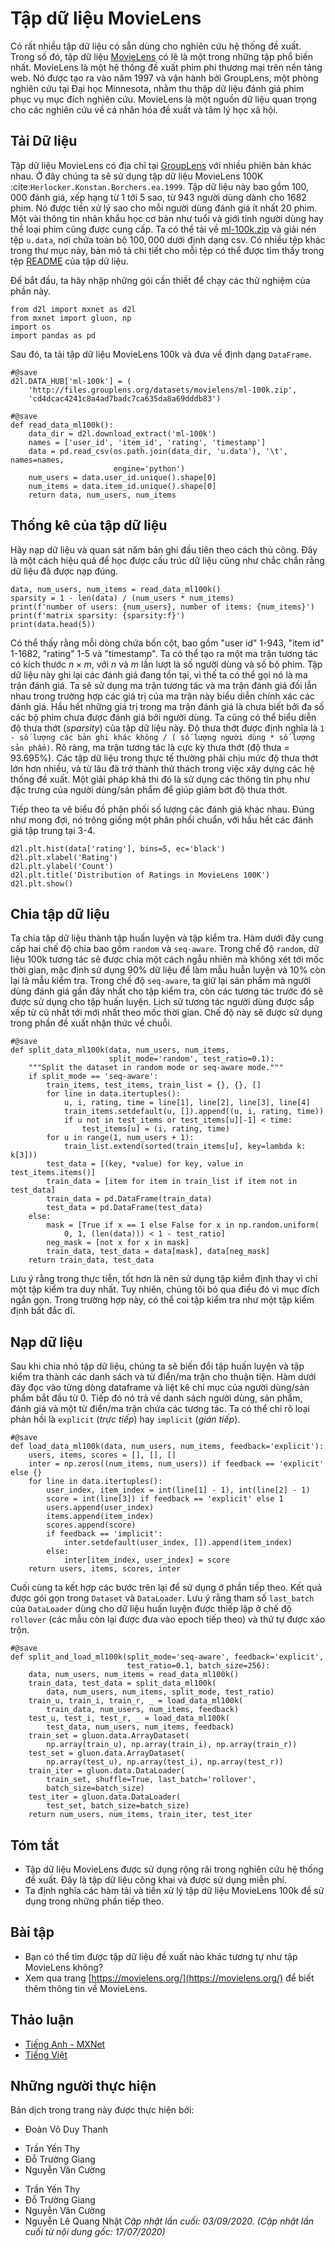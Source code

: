 <!-- ===================== Bắt đầu dịch Phần 1 ==================== -->

<!--
#  The MovieLens Dataset
-->

# Tập dữ liệu MovieLens


<!--
There are a number of datasets that are available for recommendation research.
Amongst them, the [MovieLens](https://movielens.org/) dataset is probably one of the more popular ones.
MovieLens is a non-commercial web-based movie recommender system.
It is created in 1997 and run by GroupLens, a research lab at the University of Minnesota, in order to gather movie rating data for research purposes.
MovieLens data has been critical for several research studies including personalized recommendation and social psychology.
-->

Có rất nhiều tập dữ liệu có sẵn dùng cho nghiên cứu hệ thống đề xuất. 
Trong số đó, tập dữ liệu [MovieLens](https://movielens.org/) có lẽ là một trong những tập phổ biến nhất. 
MovieLens là một hệ thống đề xuất phim phi thương mại trên nền tảng web. 
Nó được tạo ra vào năm 1997 và vận hành bởi GroupLens, một phòng nghiên cứu tại Đại học Minnesota, nhằm thu thập dữ liệu đánh giá phim phục vụ mục đích nghiên cứu. 
MovieLens là một nguồn dữ liệu quan trọng cho các nghiên cứu về cá nhân hóa đề xuất và tâm lý học xã hội.


<!--
## Getting the Data
-->

## Tải Dữ liệu


<!--
The MovieLens dataset is hosted by the [GroupLens](https://grouplens.org/datasets/movielens/) website.
Several versions are available. We will use the MovieLens 100K dataset :cite:`Herlocker.Konstan.Borchers.ea.1999`.
This dataset is comprised of $100,000$ ratings, ranging from 1 to 5 stars, from 943 users on 1682 movies.
It has been cleaned up so that each user has rated at least 20 movies.
Some simple demographic information such as age, gender, genres for the users and items are also available.
We can download the [ml-100k.zip](http://files.grouplens.org/datasets/movielens/ml-100k.zip) and extract the `u.data` file, which contains all the $100,000$ ratings in the csv format.
There are many other files in the folder, a detailed description for each file can be found in the [README](http://files.grouplens.org/datasets/movielens/ml-100k-README.txt) file of the dataset.
-->

Tập dữ liệu MovieLens có địa chỉ tại [GroupLens](https://grouplens.org/datasets/movielens/) với nhiều phiên bản khác nhau. 
Ở đây chúng ta sẽ sử dụng tập dữ liệu MovieLens 100K :cite:`Herlocker.Konstan.Borchers.ea.1999`. 
Tập dữ liệu này bao gồm $100,000$ đánh giá, xếp hạng từ 1 tới 5 sao, từ 943 người dùng dành cho 1682 phim. 
Nó được tiền xử lý sao cho mỗi người dùng đánh giá ít nhất 20 phim.
Một vài thông tin nhân khẩu học cơ bản như tuổi và giới tính người dùng hay thể loại phim cũng được cung cấp. 
Ta có thể tải về [ml-100k.zip](http://files.grouplens.org/datasets/movielens/ml-100k.zip) và giải nén tệp `u.data`, nơi chứa toàn bộ $100,000$ dưới định dạng csv. 
Có nhiều tệp khác trong thư mục này, bản mô tả chi tiết cho mỗi tệp có thể được tìm thấy trong tệp [README](http://files.grouplens.org/datasets/movielens/ml-100k-README.txt) của tập dữ liệu. 

<!--
To begin with, let us import the packages required to run this section's experiments.
-->

Để bắt đầu, ta hãy nhập những gói cần thiết để chạy các thử nghiệm của phần này.


```{.python .input  n=1}
from d2l import mxnet as d2l
from mxnet import gluon, np
import os
import pandas as pd
```


<!--
Then, we download the MovieLens 100k dataset and load the interactions as `DataFrame`.
-->

Sau đó, ta tải tập dữ liệu MovieLens 100k và đưa về định dạng `DataFrame`. 


```{.python .input  n=2}
#@save
d2l.DATA_HUB['ml-100k'] = (
    'http://files.grouplens.org/datasets/movielens/ml-100k.zip',
    'cd4dcac4241c8a4ad7badc7ca635da8a69dddb83')

#@save
def read_data_ml100k():
    data_dir = d2l.download_extract('ml-100k')
    names = ['user_id', 'item_id', 'rating', 'timestamp']
    data = pd.read_csv(os.path.join(data_dir, 'u.data'), '\t', names=names,
                       engine='python')
    num_users = data.user_id.unique().shape[0]
    num_items = data.item_id.unique().shape[0]
    return data, num_users, num_items
```


<!--
## Statistics of the Dataset
-->

## Thống kê của tập dữ liệu


<!--
Let us load up the data and inspect the first five records manually.
It is an effective way to learn the data structure and verify that they have been loaded properly.
-->

Hãy nạp dữ liệu và quan sát năm bản ghi đầu tiên theo cách thủ công.
Đây là một cách hiệu quả để học được cấu trúc dữ liệu cũng như chắc chắn rằng dữ liệu đã được nạp đúng. 


```{.python .input  n=3}
data, num_users, num_items = read_data_ml100k()
sparsity = 1 - len(data) / (num_users * num_items)
print(f'number of users: {num_users}, number of items: {num_items}')
print(f'matrix sparsity: {sparsity:f}')
print(data.head(5))
```


<!--
We can see that each line consists of four columns, including "user id" 1-943, "item id" 1-1682, "rating" 1-5 and "timestamp".
We can construct an interaction matrix of size $n \times m$, where $n$ and $m$ are the number of users and the number of items respectively.
This dataset only records the existing ratings, so we can also call it rating matrix and 
we will use interaction matrix and rating matrix interchangeably in case that the values of this matrix represent exact ratings.
Most of the values in the rating matrix are unknown as users have not rated the majority of movies.
We also show the sparsity of this dataset.
The sparsity is defined as `1 - number of nonzero entries / ( number of users * number of items)`.
Clearly, the interaction matrix is extremely sparse (i.e., sparsity = 93.695%).
Real world datasets may suffer from a greater extent of sparsity and has been a long-standing challenge in building recommender systems.
A viable solution is to use additional side information such as user/item features to alleviate the sparsity.
-->

Có thể thấy rằng mỗi dòng chứa bốn cột, bao gồm "user id" 1-943, "item id" 1-1682, "rating" 1-5 và "timestamp". 
Ta có thể tạo ra một ma trận tương tác có kích thước $n \times m$, với $n$ và $m$ lần lượt là số người dùng và số bộ phim. 
Tập dữ liệu này ghi lại các đánh giá đang tồn tại, vì thế ta có thể gọi nó là ma trận đánh giá.
Ta sẽ sử dụng ma trận tương tác và ma trận đánh giá đối lẫn nhau trong trường hợp các giá trị của ma trận này biểu diễn chính xác các đánh giá.
Hầu hết những giá trị trong ma trận đánh giá là chưa biết bởi đa số các bộ phim chưa được đánh giá bởi người dùng.
Ta cũng có thể biểu diễn độ thưa thớt (*sparsity*) của tập dữ liệu này.
Độ thưa thớt được định nghĩa là `1 - số lượng các bản ghi khác không / ( số lượng người dùng * số lượng sản phẩm)`. 
Rõ ràng, ma trận tương tác là cực kỳ thưa thớt (độ thưa = 93.695%). 
Các tập dữ liệu trong thực tế thường phải chịu mức độ thưa thớt lớn hơn nhiều, và từ lâu đã trở thành thử thách trong việc xây dựng các hệ thống đề xuất.
Một giải pháp khả thi đó là sử dụng các thông tin phụ như đặc trưng của người dùng/sản phẩm để giúp giảm bớt độ thưa thớt.  



<!--
We then plot the distribution of the count of different ratings.
As expected, it appears to be a normal distribution, with most ratings centered at 3-4.
-->

Tiếp theo ta vẽ biểu đồ phân phối số lượng các đánh giá khác nhau.
Đúng như mong đợi, nó trông giống một phân phối chuẩn, với hầu hết các đánh giá tập trung tại 3-4. 


```{.python .input  n=4}
d2l.plt.hist(data['rating'], bins=5, ec='black')
d2l.plt.xlabel('Rating')
d2l.plt.ylabel('Count')
d2l.plt.title('Distribution of Ratings in MovieLens 100K')
d2l.plt.show()
```

<!-- ===================== Kết thúc dịch Phần 1 ===================== -->

<!-- ===================== Bắt đầu dịch Phần 2 ===================== -->

<!--
## Splitting the dataset
-->

## Chia tập dữ liệu


<!--
We split the dataset into training and test sets.
The following function provides two split modes including `random` and `seq-aware`.
In the `random` mode, the function splits the 100k interactions randomly without considering timestamp 
and uses the 90% of the data as training samples and the rest 10% as test samples by default.
In the `seq-aware` mode, we leave out the item that a user rated most recently for test, and users' historical interactions as training set.
User historical interactions are sorted from oldest to newest based on timestamp.
This mode will be used in the sequence-aware recommendation section.
-->

Ta chia tập dữ liệu thành tập huấn luyện và tập kiểm tra. 
Hàm dưới đây cung cấp hai chế độ chia bao gồm `random` và `seq-aware`. 
Trong chế độ `random`, dữ liệu 100k tương tác sẽ được chia một cách ngẫu nhiên mà không xét tới mốc thời gian, 
mặc định sử dụng 90% dữ liệu để làm mẫu huẫn luyện và 10% còn lại là mẫu kiểm tra.
Trong chế độ `seq-aware`, ta giữ lại sản phẩm mà người dùng đánh giá gần đây nhất cho tập kiểm tra, còn các tương tác trước đó sẽ được sử dụng cho tập huấn luyện. 
Lịch sử tương tác người dùng được sắp xếp từ cũ nhất tới mới nhất theo mốc thời gian. 
Chế độ này sẽ được sử dụng trong phần đề xuất nhận thức về chuỗi. 


```{.python .input  n=5}
#@save
def split_data_ml100k(data, num_users, num_items,
                      split_mode='random', test_ratio=0.1):
    """Split the dataset in random mode or seq-aware mode."""
    if split_mode == 'seq-aware':
        train_items, test_items, train_list = {}, {}, []
        for line in data.itertuples():
            u, i, rating, time = line[1], line[2], line[3], line[4]
            train_items.setdefault(u, []).append((u, i, rating, time))
            if u not in test_items or test_items[u][-1] < time:
                test_items[u] = (i, rating, time)
        for u in range(1, num_users + 1):
            train_list.extend(sorted(train_items[u], key=lambda k: k[3]))
        test_data = [(key, *value) for key, value in test_items.items()]
        train_data = [item for item in train_list if item not in test_data]
        train_data = pd.DataFrame(train_data)
        test_data = pd.DataFrame(test_data)
    else:
        mask = [True if x == 1 else False for x in np.random.uniform(
            0, 1, (len(data))) < 1 - test_ratio]
        neg_mask = [not x for x in mask]
        train_data, test_data = data[mask], data[neg_mask]
    return train_data, test_data
```


<!--
Note that it is good practice to use a validation set in practice, apart from only a test set.
However, we omit that for the sake of brevity.
In this case, our test set can be regarded as our held-out validation set.
-->

Lưu ý rằng trong thực tiễn, tốt hơn là nên sử dụng tập kiểm định thay vì chỉ một tập kiểm tra duy nhất.
Tuy nhiên, chúng tôi bỏ qua điều đó vì mục đích ngắn gọn. 
Trong trường hợp này, có thể coi tập kiểm tra như một tập kiểm định bất đắc dĩ.


<!--
## Loading the data
-->

## Nạp dữ liệu


<!--
After dataset splitting, we will convert the training set and test set into lists and dictionaries/matrix for the sake of convenience.
The following function reads the dataframe line by line and enumerates the index of users/items start from zero.
The function then returns lists of users, items, ratings and a dictionary/matrix that records the interactions.
We can specify the type of feedback to either `explicit` or `implicit`.
-->

Sau khi chia nhỏ tập dữ liệu, chúng ta sẽ biến đổi tập huấn luyện và tập kiểm tra thành các danh sách và từ điển/ma trận cho thuận tiện. 
Hàm dưới đây đọc vào từng dòng dataframe và liệt kê chỉ mục của người dùng/sản phẩm bắt đầu từ 0.
Tiếp đó nó trả về danh sách người dùng, sản phẩm, đánh giá và một từ điển/ma trận chứa các tương tác. 
Ta có thể chỉ rõ loại phản hồi là `explicit` (*trực tiếp*) hay `implicit` (*gián tiếp*). 


```{.python .input  n=6}
#@save
def load_data_ml100k(data, num_users, num_items, feedback='explicit'):
    users, items, scores = [], [], []
    inter = np.zeros((num_items, num_users)) if feedback == 'explicit' else {}
    for line in data.itertuples():
        user_index, item_index = int(line[1] - 1), int(line[2] - 1)
        score = int(line[3]) if feedback == 'explicit' else 1
        users.append(user_index)
        items.append(item_index)
        scores.append(score)
        if feedback == 'implicit':
            inter.setdefault(user_index, []).append(item_index)
        else:
            inter[item_index, user_index] = score
    return users, items, scores, inter
```


<!--
Afterwards, we put the above steps together and it will be used in the next section.
The results are wrapped with `Dataset` and `DataLoader`.
Note that the `last_batch` of `DataLoader` for training data is set to the `rollover` mode 
(The remaining samples are rolled over to the next epoch.) and orders are shuffled.
-->

Cuối cùng ta kết hợp các bước trên lại để sử dụng ở phần tiếp theo. 
Kết quả được gói gọn trong `Dataset` và `DataLoader`. 
Lưu ý rằng tham số `last_batch` của `DataLoader` dùng cho dữ liệu huấn luyện được thiếp lập ở chế độ `rollover`
(các mẫu còn lại được đưa vào epoch tiếp theo) và thứ tự được xáo trộn. 


```{.python .input  n=7}
#@save
def split_and_load_ml100k(split_mode='seq-aware', feedback='explicit',
                          test_ratio=0.1, batch_size=256):
    data, num_users, num_items = read_data_ml100k()
    train_data, test_data = split_data_ml100k(
        data, num_users, num_items, split_mode, test_ratio)
    train_u, train_i, train_r, _ = load_data_ml100k(
        train_data, num_users, num_items, feedback)
    test_u, test_i, test_r, _ = load_data_ml100k(
        test_data, num_users, num_items, feedback)
    train_set = gluon.data.ArrayDataset(
        np.array(train_u), np.array(train_i), np.array(train_r))
    test_set = gluon.data.ArrayDataset(
        np.array(test_u), np.array(test_i), np.array(test_r))
    train_iter = gluon.data.DataLoader(
        train_set, shuffle=True, last_batch='rollover',
        batch_size=batch_size)
    test_iter = gluon.data.DataLoader(
        test_set, batch_size=batch_size)
    return num_users, num_items, train_iter, test_iter
```

## Tóm tắt

<!--
* MovieLens datasets are widely used for recommendation research. It is public available and free to use.
* We define functions to download and preprocess the MovieLens 100k dataset for further use in later sections.
-->

* Tập dữ liệu MovieLens được sử dụng rộng rãi trong nghiên cứu hệ thống đề xuất. Đây là tập dữ liệu công khai và được sử dụng miễn phí. 
* Ta định nghĩa các hàm tải và tiền xử lý tập dữ liệu MovieLens 100k để sử dụng trong những phần tiếp theo. 


## Bài tập

<!--
* What other similar recommendation datasets can you find?
* Go through the [https://movielens.org/](https://movielens.org/) site for more information about MovieLens.
-->

* Bạn có thể tìm được tập dữ liệu đề xuất nào khác tương tự như tập MovieLens không? 
* Xem qua trang [https://movielens.org/](https://movielens.org/) để biết thêm thông tin về MovieLens. 

<!-- ===================== Kết thúc dịch Phần 2 ===================== -->

## Thảo luận
* [Tiếng Anh - MXNet](https://discuss.d2l.ai/t/399)
* [Tiếng Việt](https://forum.machinelearningcoban.com/c/d2l)


## Những người thực hiện
Bản dịch trong trang này được thực hiện bởi:
<!--
Tác giả của mỗi Pull Request điền tên mình và tên những người review mà bạn thấy
hữu ích vào từng phần tương ứng. Mỗi dòng một tên, bắt đầu bằng dấu `*`.

Tên đầy đủ của các reviewer có thể được tìm thấy tại https://github.com/aivivn/d2l-vn/blob/master/docs/contributors_info.md
-->

* Đoàn Võ Duy Thanh
<!-- Phần 1 -->
* Trần Yến Thy
* Đỗ Trường Giang
* Nguyễn Văn Cường

<!-- Phần 2 -->
* Trần Yến Thy
* Đỗ Trường Giang
* Nguyễn Văn Cường
* Nguyễn Lê Quang Nhật
*Cập nhật lần cuối: 03/09/2020. (Cập nhật lần cuối từ nội dung gốc: 17/07/2020)*
